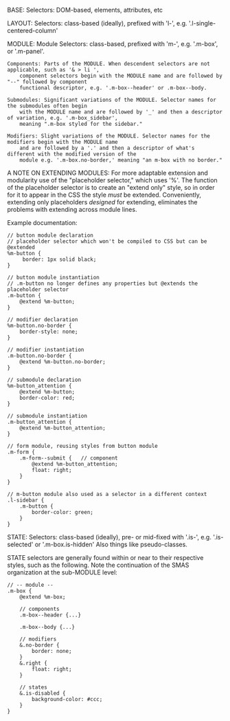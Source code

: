 
BASE:
 Selectors: DOM-based, elements, attributes, etc

 LAYOUT:
 Selectors: class-based (ideally), prefixed with 'l-', e.g. '.l-single-centered-column'

 MODULE:
 Module Selectors: class-based, prefixed with 'm-', e.g. '.m-box', or '.m-panel'.

 	Components: Parts of the MODULE. When descendent selectors are not applicable, such as '& > li ', 
 		component selectors begin with the MODULE name and are followed by "--" followed by component 
 		functional descriptor, e.g. '.m-box--header' or .m-box--body.

 	Submodules: Significant variations of the MODULE. Selector names for the submodules often begin 
 		with the MODULE name and are followed by '_' and then a descriptor of variation, e.g. '.m-box_sidebar', 
 		meaning ".m-box styled for the sidebar."

 	Modifiers: Slight variations of the MODULE. Selector names for the modifiers begin with the MODULE name 
 		and are followed by a '.' and then a descriptor of what's different with the modified version of the 
 		module e.g. '.m-box.no-border,' meaning "an m-box with no border." 

 A NOTE ON EXTENDING MODULES:
 For more adaptable extension and modularity use of the "placeholder selector," which uses '%'. The function of the placeholder selector is to create an "extend only" style, so in order for it to appear in the CSS the style *must* be extended. Conveniently, extending only placeholders *designed* for extending, eliminates the problems with extending across module lines.

 Example documentation:

 	// button module declaration
 	// placeholder selector which won't be compiled to CSS but can be @extended
 	%m-button {
 		 border: 1px solid black;
 	}

 	// button module instantiation
 	// .m-button no longer defines any properties but @extends the placeholder selector
 	.m-button {
 		@extend %m-button;
 	}

 	// modifier declaration
 	%m-button.no-border {
 		border-style: none;
 	}

 	// modifier instantiation
 	.m-button.no-border {
 		@extend %m-button.no-border;
 	}

 	// submodule declaration
 	%m-button_attention {
 		@extend %m-button;
 		border-color: red;
 	}

 	// submodule instantiation
 	.m-button_attention {
 		@extend %m-button_attention;
 	}

 	// form module, reusing styles from button module
 	.m-form {
 		.m-form--submit {	// component
 			@extend %m-button_attention; 
 			float: right;
 		}
 	}

 	// m-button module also used as a selector in a different context
 	.l-sidebar { 
 		.m-button { 
 			border-color: green;
 		}
 	}


 STATE:
 Selectors: class-based (ideally), pre- or mid-fixed with '.is-', e.g. '.is-selected' or '.m-box.is-hidden' Also things like pseudo-classes.

 STATE selectors are generally found within or near to their respective styles, such as the following. Note the continuation of the SMAS organization at the sub-MODULE level:

 	// -- module --
 	.m-box { 
 		@extend %m-box;

 		// components
 		.m-box--header {...}

 		.m-box--body {...} 

 		// modifiers 
 		&.no-border { 
 			border: none;
 		} 
 		&.right {
 			float: right;
 		} 

 		// states 
 		&.is-disabled { 
 			background-color: #ccc;
 		}
 	}
